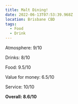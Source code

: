 ```yaml
---
title: Malt Dining!
date: 2022-06-13T07:53:39.968Z
location: Brisbane CBD
tags:
  - Food
  - Drink
---
```

Atmosphere: 9/10

Drinks: 8/10

Food: 9.5/10

Value for money: 6.5/10

Service: 10/10

**Overall: 8.6/10**